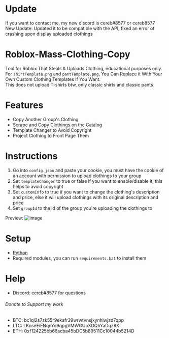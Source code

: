 # Update
If you want to contact me, my new discord is cereb#8577 or cereb8577  
New Update: Updated it to be compatible with the API, fixed an error of crashing upon display uploaded clothings

# Roblox-Mass-Clothing-Copy
Tool for Roblox That Steals &amp; Uploads Clothing, educational purposes only.  
For `shirtTemplate.png` and `pantTemplate.png`, You Can Replace it With Your Own Custom Clothing Templates if You Want.  
This does not upload T-shirts btw, only classic shirts and classic pants  

# Features
- Copy Another Group's Clothing  
- Scrape and Copy Clothings on the Catalog  
- Template Changer to Avoid Copyright  
- Project Clothing to Front Page Them  

# Instructions
1. Go into `config.json` and paste your cookie, you must have the cookie of an account with permission to upload clothings to your group  
2. Set `templateChanger` to true or false if you want to enable/disable it, this helps to avoid copyright  
3. Set `customInfo` to true if you want to change the clothing's description and price, else it will upload clothings with its original description and price  
4. Set `groupId` to the id of the group you're uploading the clothings to

Preview: 
![image](https://github.com/OriginalAlien/Roblox-Mass-Clothing-Copy/assets/80835991/10fe79be-1fd0-4d43-8034-3d304d7e887e)

# Setup
- [Python](https://python.org/downloads)  
- Required modules, you can run `requirements.bat` to install them  

# Help
- Discord: cereb#8577 for questions  

###### Donate to Support my work
- BTC: bc1ql2s7zk55r9ekafr39wrwtvnsjxynhlwjzd7qpp
- LTC: LKoseEiENqnYo9qpgVMWGUoXDQhYaDqz8X
- ETH: 0xf124225bb66acba45bDC5b89511Cc10044b5214D
